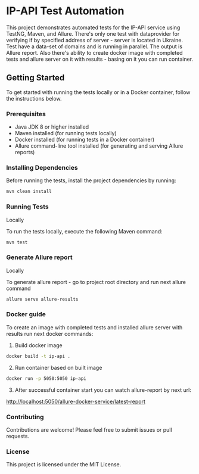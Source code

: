 # IP-API Test Automation

This project demonstrates automated tests for the IP-API service using TestNG, Maven, and Allure.
There's only one test with dataprovider for verifying if by specified address of server - server is located in Ukraine. 
Test have a data-set of domains and is running in parallel. The output is Allure report. Also there's ability
to create docker image with completed tests and allure server on it with results - basing on it you can
run container.

## Getting Started

To get started with running the tests locally or in a Docker container, follow the instructions below.

### Prerequisites
- Java JDK 8 or higher installed
- Maven installed (for running tests locally)
- Docker installed (for running tests in a Docker container)
- Allure command-line tool installed (for generating and serving Allure reports)

### Installing Dependencies
Before running the tests, install the project dependencies by running:

```bash
mvn clean install
```

### Running Tests
Locally

To run the tests locally, execute the following Maven command:
```bash
mvn test
```

### Generate Allure report
Locally

To generate allure report - go to project root directory and run next allure command
```bash
allure serve allure-results
```

### Docker guide
To create an image with completed tests and installed allure server with results run next docker commands:
1. Build docker image
```bash
docker build -t ip-api .
```
2. Run container based on built image
```bash
docker run -p 5050:5050 ip-api
```
3. After successful container start you can watch allure-report by next url:

[http://localhost:5050/allure-docker-service/latest-report](http://localhost:5050/allure-docker-service/latest-report)

### Contributing
Contributions are welcome! Please feel free to submit issues or pull requests.

### License
This project is licensed under the MIT License.


